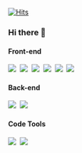 <div align=left>
	
  [![Hits](https://hits.seeyoufarm.com/api/count/incr/badge.svg?url=https%3A%2F%2Fgithub.com%2Fjonghwan-code&count_bg=%2379C83D&title_bg=%23555555&icon=&icon_color=%23E7E7E7&title=hits&edge_flat=false)](https://hits.seeyoufarm.com)

</div>
  
### Hi there 👋

#### Front-end
<img src="https://img.shields.io/badge/JavaScript-F7DF1E?style=for-the-badge&logo=JavaScript&logoColor=black">&nbsp;
<img src="https://img.shields.io/badge/TypeScript-3178C6?style=for-the-badge&logo=TypeScript&logoColor=white">&nbsp;
<img src="https://img.shields.io/badge/React-61DAFB?style=for-the-badge&logo=React&logoColor=black">&nbsp;
<img src="https://img.shields.io/badge/Redux-764ABC?style=for-the-badge&logo=Redux&logoColor=white">&nbsp;
<img src="https://img.shields.io/badge/React Query-FF4154?style=for-the-badge&logo=React Query&logoColor=white">&nbsp;
<img src="https://img.shields.io/badge/Tailwind CSS-06B6D4?style=for-the-badge&logo=Tailwind CSS&logoColor=white">&nbsp;

#### Back-end
<img src="https://img.shields.io/badge/Node.js-339933?style=for-the-badge&logo=Node.js&logoColor=white">&nbsp;
<img src="https://img.shields.io/badge/Express-000000?style=for-the-badge&logo=Express&logoColor=white">&nbsp;


#### Code Tools
<img src="https://img.shields.io/badge/ESLint-4B32C3?style=for-the-badge&logo=ESLint&logoColor=white">&nbsp;
<img src="https://img.shields.io/badge/Prettier-F7B93E?style=for-the-badge&logo=Prettier&logoColor=black">&nbsp;



<!--
**jonghwan-code/jonghwan-code** is a ✨ _special_ ✨ repository because its `README.md` (this file) appears on your GitHub profile.



Here are some ideas to get you started:

- 🔭 I’m currently working on ...
- 🌱 I’m currently learning ...
- 👯 I’m looking to collaborate on ...
- 🤔 I’m looking for help with ...
- 💬 Ask me about ...
- 📫 How to reach me: ...
- 😄 Pronouns: ...
- ⚡ Fun fact: ...
-->

